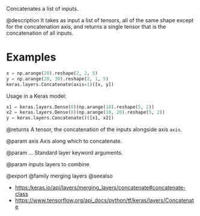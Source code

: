 Concatenates a list of inputs.

@description
It takes as input a list of tensors, all of the same shape except
for the concatenation axis, and returns a single tensor that is the
concatenation of all inputs.

# Examples
```python
x = np.arange(20).reshape(2, 2, 5)
y = np.arange(20, 30).reshape(2, 1, 5)
keras.layers.Concatenate(axis=1)([x, y])
```

Usage in a Keras model:

```python
x1 = keras.layers.Dense(8)(np.arange(10).reshape(5, 2))
x2 = keras.layers.Dense(8)(np.arange(10, 20).reshape(5, 2))
y = keras.layers.Concatenate()([x1, x2])
```

@returns
    A tensor, the concatenation of the inputs alongside axis `axis`.

@param axis
Axis along which to concatenate.

@param ...
Standard layer keyword arguments.

@param inputs
layers to combine

@export
@family merging layers
@seealso
+ <https:/keras.io/api/layers/merging_layers/concatenate#concatenate-class>
+ <https://www.tensorflow.org/api_docs/python/tf/keras/layers/Concatenate>

